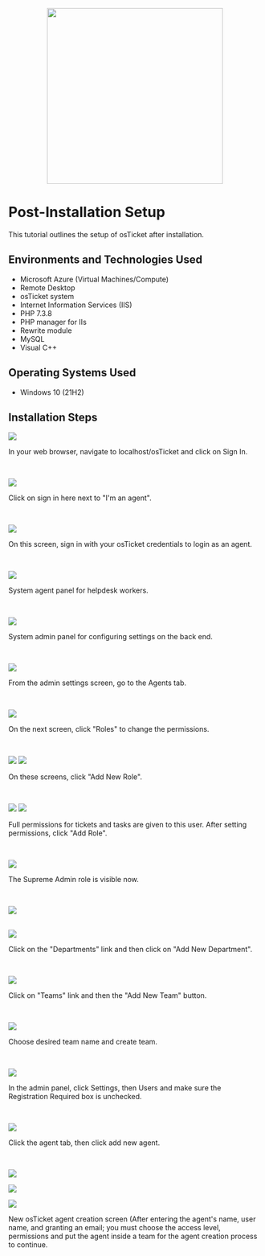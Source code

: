 <p align="center">
<img src="https://github.com/user-attachments/assets/0c9a5058-f465-477c-be11-3de15009f17b" height="350" width="350"
</p>

<h1>Post-Installation Setup</h1>
This tutorial outlines the setup of osTicket after installation.<br />


<h2>Environments and Technologies Used</h2>

- Microsoft Azure (Virtual Machines/Compute)
- Remote Desktop
- osTicket system
- Internet Information Services (IIS)
- PHP 7.3.8
- PHP manager for IIs
- Rewrite module
- MySQL
- Visual C++

<h2>Operating Systems Used </h2>

- Windows 10</b> (21H2)

<h2>Installation Steps</h2>

<p>
<img src="https://github.com/user-attachments/assets/4b385489-2bf1-4b8f-84e6-a8c8fb13edb5"</p>

<p>In your web browser, navigate to localhost/osTicket and click on Sign In.</p>
<br />


<p>
<img src="https://github.com/user-attachments/assets/4a1b742b-d119-4b39-90bb-bd1e22bbf314"</p>

<p>Click on sign in here next to "I'm an agent".</p>
<br />



<p>
<img src="https://github.com/user-attachments/assets/f5d44647-0a54-48e3-aa8e-d3ca8b15e7af"</p>

<p>On this screen, sign in with your osTicket credentials to login as an agent.</p>
<br />


<p>
<img src="https://github.com/user-attachments/assets/b3e93f39-cce2-41a7-a38e-d40d1d0e7cfc"</p>

<p>System agent panel for helpdesk workers.</p>
<br />


<p>
<img src="https://github.com/user-attachments/assets/4277e5fc-b37d-4747-9c7a-86f6a1c94d5b"</p>

<p>System admin panel for configuring settings on the back end.</p>
<br />


<p>
<img src="https://github.com/user-attachments/assets/16122de4-f638-4b48-a877-64ec8b8cf218"</p>

<p>From the admin settings screen, go to the Agents tab.</p>
<br />



<p>
<img src="https://github.com/user-attachments/assets/5617bbe9-e394-4d8d-97d3-a5c1eaac2a7c"</p>

<p>On the next screen, click "Roles" to change the permissions.</p>
<br />



<p>
<img src="https://github.com/user-attachments/assets/81031974-4bf0-4b5b-88fe-91a007d6b720"</p>
<img src="https://github.com/user-attachments/assets/045acdb1-469c-4fe1-aab7-ea47ea0ccabe"</p>
<p>On these screens, click "Add New Role".</p>
<br />



<p>
<img src="https://github.com/user-attachments/assets/eb9fa8fb-fbb8-41e9-bf93-ab6dbf584a46"</p>
<img src="https://github.com/user-attachments/assets/d2bd5e3c-5764-4bca-a8fd-e8eb3fb418a8"</p>

<p>Full permissions for tickets and tasks are given to this user. After setting permissions, click "Add Role".</p>
<br />



<p>
<img src="https://github.com/user-attachments/assets/16341a19-d90e-43ce-9aa9-7b9e8034c0b4"</p>

<p> The Supreme Admin role is visible now.</p>
<br />



<p>
  <img src="https://github.com/user-attachments/assets/90d157b7-c22d-44dd-ad04-e66bcd43f8d6"</p>

<br />
<br />

<p> <img src="https://github.com/user-attachments/assets/af03b78c-7098-4ea1-8fcd-7616fe3ae53e"</p>

<p>Click on the "Departments" link and then click on "Add New Department".</p>
<br />



<p>
<img src="https://github.com/user-attachments/assets/488b2e08-3ceb-4ada-9dab-ce41e8d634a2"</p>

<p>Click on "Teams" link and then the "Add New Team" button.</p>
<br />



<p>
<img src="https://github.com/user-attachments/assets/df4dd6d8-d903-4e0d-a21b-b74669179788"</p>

<p>Choose desired team name and create team.</p>
<br />



<p>
<img src="https://github.com/user-attachments/assets/15e97b90-d8ec-4a85-b96b-6955fd38d6f9"</p>

<p>In the admin panel, click Settings, then Users and make sure the Registration Required box is unchecked.</p>
<br />


<p>
<img src="https://github.com/user-attachments/assets/52bc2b92-6796-4ade-abc3-58d31e0ba86e"</p>

<p>Click the agent tab, then click add new agent.</p>
<br />


<p> 
<img src="https://github.com/user-attachments/assets/6a1f99ae-4900-4849-824c-39b9fecdf677"</p>
<p><img src="https://github.com/user-attachments/assets/561f92e6-e66c-4502-9018-6b11f4700b95"</p>
<p><img src="https://github.com/user-attachments/assets/c09cd082-0b49-413a-8d20-344477c18339"</p>
    


<p>New osTicket agent creation screen (After entering the agent's name, user name, and granting an email; you must choose the access level, permissions and put the agent inside a team for the agent creation process to continue.</p>
<br />










































